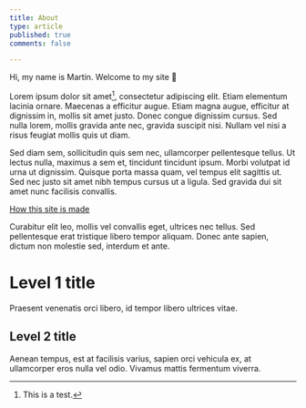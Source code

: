 ```yaml
---
title: About
type: article
published: true
comments: false

---
```


Hi, my name is Martin. Welcome to my site 👋

Lorem ipsum dolor sit amet[^1], consectetur adipiscing elit. Etiam elementum lacinia ornare. Maecenas a efficitur augue. Etiam magna augue, efficitur at dignissim in, mollis sit amet justo. Donec congue dignissim cursus. Sed nulla lorem, mollis gravida ante nec, gravida suscipit nisi. Nullam vel nisi a risus feugiat mollis quis ut diam.

Sed diam sem, sollicitudin quis sem nec, ullamcorper pellentesque tellus. Ut lectus nulla, maximus a sem et, tincidunt tincidunt ipsum. Morbi volutpat id urna ut dignissim. Quisque porta massa quam, vel tempus elit sagittis ut. Sed nec justo sit amet nibh tempus cursus ut a ligula. Sed gravida dui sit amet nunc facilisis convallis.

[How this site is made](https://github.com/paps/personal-site-generator)

Curabitur elit leo, mollis vel convallis eget, ultrices nec tellus. Sed pellentesque erat tristique libero tempor aliquam. Donec ante sapien, dictum non molestie sed, interdum et ante.

# Level 1 title

Praesent venenatis orci libero, id tempor libero ultrices vitae.

## Level 2 title

Aenean tempus, est at facilisis varius, sapien orci vehicula ex, at ullamcorper eros nulla vel odio. Vivamus mattis fermentum viverra.

[^1]: This is a test.
